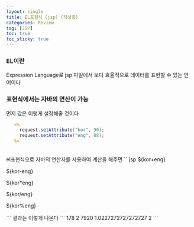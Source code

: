 ```yaml
---
layout: single
title: EL표현식 (jsp) (작성중)
categories: Review
tag: [JSP]
toc: true
toc_sticky: true
---
```


### EL이란
Expression Language로 jsp 파일에서 보다 효율적으로 데이터를 표현할 수 있는 언어이다

### 표현식에서는 자바의 연산이 가능
먼저 값은 이렇게 설정해줄 것이다
```jsp
   <%
     request.setAttribute("kor", 90);
     request.setAttribute("eng", 88);
   %>
```
<br/>
el표현식으로 자바의 연산자를 사용하여 계산을 해주면
```jsp
   ${kor+eng} <p>
   ${kor-eng} <p>
   ${kor*eng} <p>
   ${kor/eng} <p>
   ${kor%eng} <p>
```
결과는 이렇게 나온다
```
178
2
7920
1.0227272727272727
2
```
